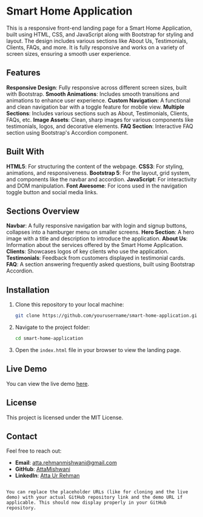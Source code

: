 # Smart Home Application

This is a responsive front-end landing page for a Smart Home Application, built using HTML, CSS, and JavaScript along with Bootstrap for styling and layout. The design includes various sections like About Us, Testimonials, Clients, FAQs, and more. It is fully responsive and works on a variety of screen sizes, ensuring a smooth user experience.

## Features

**Responsive Design**: Fully responsive across different screen sizes, built with Bootstrap.
**Smooth Animations**: Includes smooth transitions and animations to enhance user experience.
**Custom Navigation**: A functional and clean navigation bar with a toggle feature for mobile view.
**Multiple Sections**: Includes various sections such as About, Testimonials, Clients, FAQs, etc.
**Image Assets**: Clean, sharp images for various components like testimonials, logos, and decorative elements.
**FAQ Section**: Interactive FAQ section using Bootstrap's Accordion component.

## Built With

**HTML5**: For structuring the content of the webpage.
**CSS3**: For styling, animations, and responsiveness.
**Bootstrap 5**: For the layout, grid system, and components like the navbar and accordion.
**JavaScript**: For interactivity and DOM manipulation.
**Font Awesome**: For icons used in the navigation toggle button and social media links.

## Sections Overview

**Navbar**: A fully responsive navigation bar with login and signup buttons, collapses into a hamburger menu on smaller screens.
**Hero Section**: A hero image with a title and description to introduce the application.
**About Us**: Information about the services offered by the Smart Home Application.
**Clients**: Showcases logos of key clients who use the application.
**Testimonials**: Feedback from customers displayed in testimonial cards.
**FAQ**: A section answering frequently asked questions, built using Bootstrap Accordion.

## Installation

1. Clone this repository to your local machine:

   ```bash
   git clone https://github.com/yourusername/smart-home-application.git
   ```

2. Navigate to the project folder:

   ```bash
   cd smart-home-application
   ```

3. Open the `index.html` file in your browser to view the landing page.

## Live Demo

You can view the live demo [here]([https://your-live-demo-link.com](https://attamishwani.github.io/Figma-Project/)).

## License

This project is licensed under the MIT License.

## Contact

Feel free to reach out:

- **Email**: [atta.rehmanmishwani@gmail.com](mailto:atta.rehmanmishwani@gmail.com)
- **GitHub**: [AttaMishwani](https://github.com/AttaMishwani)
- **LinkedIn**: [Atta Ur Rehman](https://www.linkedin.com/in/atta-ur-rehman-mishwani-964a58317/)
```

You can replace the placeholder URLs (like for cloning and the live demo) with your actual GitHub repository link and the demo URL if applicable. This should now display properly in your GitHub repository.
